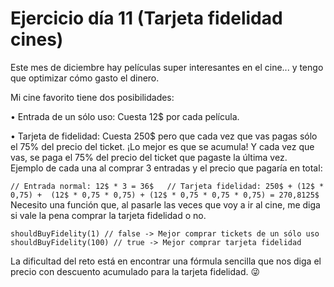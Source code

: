 # Ejercicio día 11 (Tarjeta fidelidad cines)  

Este mes de diciembre hay películas super interesantes en el cine... y tengo que optimizar cómo gasto el dinero.  

Mi cine favorito tiene dos posibilidades:  

• Entrada de un sólo uso: Cuesta 12$ por cada película.  

• Tarjeta de fidelidad: Cuesta 250$ pero que cada vez que vas pagas sólo el 75% del precio del ticket. ¡Lo mejor es que se acumula! Y cada vez que vas, se paga el 75% del precio del ticket que pagaste la última vez.  
Ejemplo de cada una al comprar 3 entradas y el precio que pagaría en total:  
  
`// Entrada normal: 12$ * 3 = 36$  
// Tarjeta fidelidad: 250$ + (12$ * 0,75) +  (12$ * 0,75 * 0,75) + (12$ * 0,75 * 0,75 * 0,75) = 270,8125$  `
Necesito una función que, al pasarle las veces que voy a ir al cine, me diga si vale la pena comprar la tarjeta fidelidad o no.  

`shouldBuyFidelity(1) // false -> Mejor comprar tickets de un sólo uso  
shouldBuyFidelity(100) // true -> Mejor comprar tarjeta fidelidad`  

La dificultad del reto está en encontrar una fórmula sencilla que nos diga el precio con descuento acumulado para la tarjeta fidelidad. 😜  
